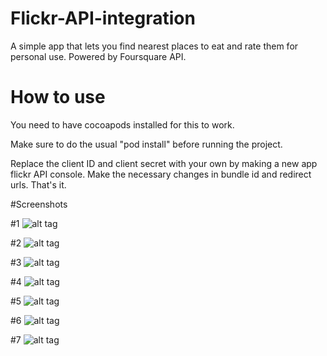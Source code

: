 # Flickr-API-integration
A simple app that lets you find nearest places to eat and rate them for personal use. Powered by Foursquare API.

# How to use
You need to have cocoapods installed for this to work.

Make sure to do the usual "pod install" before running the project.

Replace the client ID and client secret with your own by making a new app flickr API console. Make the necessary changes in bundle id and redirect urls.
That's it.



#Screenshots



#1
![alt tag](https://github.com/umarF/Flickr-API-integration/blob/master/IMG_3541.PNG)



#2
![alt tag](https://github.com/umarF/Flickr-API-integration/blob/master/IMG_3542.PNG)




#3
![alt tag](https://github.com/umarF/Flickr-API-integration/blob/master/IMG_3543.PNG)




#4
![alt tag](https://github.com/umarF/Flickr-API-integration/blob/master/IMG_3546.PNG)




#5
![alt tag](https://github.com/umarF/Flickr-API-integration/blob/master/IMG_3547.PNG)




#6
![alt tag](https://github.com/umarF/Flickr-API-integration/blob/master/IMG_3548.PNG)




#7
![alt tag](https://github.com/umarF/Flickr-API-integration/blob/master/IMG_3549.PNG)

